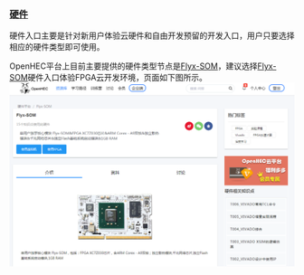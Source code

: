 ### [硬件](#)

硬件入口主要是针对新用户体验云硬件和自由开发预留的开发入口，用户只要选择相应的硬件类型即可使用。

OpenHEC平台上目前主要提供的硬件类型节点是[Flyx-SOM](http://www.iopenhec.com/#!/hardware/000020161019000000000012)，建议选择[Flyx-SOM](http://www.iopenhec.com/#!/hardware/000020161019000000000012)硬件入口体验FPGA云开发环境，页面如下图所示。![](/assets/flyxsom_page.png)

